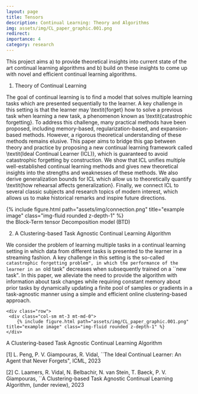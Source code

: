 ```yaml
---
layout: page
title: Tensors
description: Continual Learning: Theory and Algorithms
img: assets/img/CL_paper_graphic.001.png
redirect: 
importance: 4
category: research
---
```


This project aims a) to provide  theoretical insights into current state of the art continual learning algorithms and b) build on these insights to come up with novel and efficient  continual learning algorithms.



1. Theory of Continual Learning

The goal of continual learning is to find a model that solves multiple learning tasks which are presented sequentially to the learner. A key challenge in this setting is that the learner may \textit{forget} how to solve a previous task when learning a new task, a phenomenon known as \textit{catastrophic forgetting}. To address this challenge, many practical  methods have been proposed, including memory-based, regularization-based, and expansion-based methods. However, a rigorous theoretical understanding of these methods remains elusive. This paper aims to bridge this gap between theory and practice by proposing a new continual learning framework called \textit{Ideal Continual Learner (ICL)}, which is guaranteed to avoid catastrophic forgetting by construction. We show that ICL unifies multiple well-established continual learning methods and gives new theoretical insights into the strengths and weaknesses of these methods. We also derive generalization bounds for ICL which allow us to theoretically quantify \textit{how rehearsal affects generalization}. Finally, we connect ICL to several classic subjects and research topics of modern interest, which allows us to make historical remarks and inspire future directions.

<div class="row">
    <div class="col-sm mt-3 mt-md-0">
        {% include figure.html path="assets/img/connection.png" title="example image" class="img-fluid rounded z-depth-1" %}
    </div>
</div>
<div class="caption">
<div class="caption">
    the Block-Term tensor Decomposition model (BTD) 
</div>
    
    
    
2. A Clustering-based Task Agnostic Continual Learning Algorithm    
    
We consider the problem of learning multiple tasks in a continual learning setting in which data from different tasks is presented to the learner in a streaming fashion. A key challenge in this setting is the so-called ``catastrophic forgetting problem", in which the performance of the learner in an ``old task" decreases when subsequently trained on a ``new task". In this paper, we alleviate the need to provide the algorithm with information about task changes while requiring constant memory about prior tasks by dynamically updating a finite pool of samples or gradients in a task-agnostic manner using a simple and efficient online clustering-based approach.     
    
    <div class="row">
     <div class="col-sm mt-3 mt-md-0">
        {% include figure.html path="assets/img/CL_paper_graphic.001.png" title="example image" class="img-fluid rounded z-depth-1" %}
    </div>
   </div>
    <div class="caption">
        A Clustering-based Task Agnostic Continual Learning Algorithm 
    </div>


    
[1] L. Peng, P. V. Giampouras, R. Vidal, ``The Ideal Continual Learner: An Agent that Never Forgets", ICML, 2023<br />
 
[2] C. Laamers, R. Vidal, N. Belbachir, N. van Stein, T. Baeck, P. V. Giampouras, ``A Clustering-based Task Agnostic Continual Learning Algorithm, (under review), 2023<br/>




